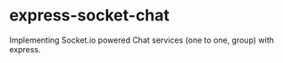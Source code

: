 # express-socket-chat
 Implementing Socket.io powered Chat services (one to one, group) with express.
